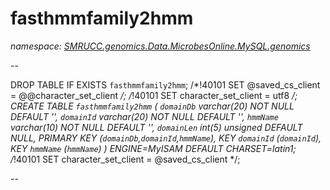 ﻿# fasthmmfamily2hmm
_namespace: [SMRUCC.genomics.Data.MicrobesOnline.MySQL.genomics](./index.md)_

--
 
 DROP TABLE IF EXISTS `fasthmmfamily2hmm`;
 /*!40101 SET @saved_cs_client = @@character_set_client */;
 /*!40101 SET character_set_client = utf8 */;
 CREATE TABLE `fasthmmfamily2hmm` (
 `domainDb` varchar(20) NOT NULL DEFAULT '',
 `domainId` varchar(20) NOT NULL DEFAULT '',
 `hmmName` varchar(10) NOT NULL DEFAULT '',
 `domainLen` int(5) unsigned DEFAULT NULL,
 PRIMARY KEY (`domainDb`,`domainId`,`hmmName`),
 KEY `domainId` (`domainId`),
 KEY `hmmName` (`hmmName`)
 ) ENGINE=MyISAM DEFAULT CHARSET=latin1;
 /*!40101 SET character_set_client = @saved_cs_client */;
 
 --




